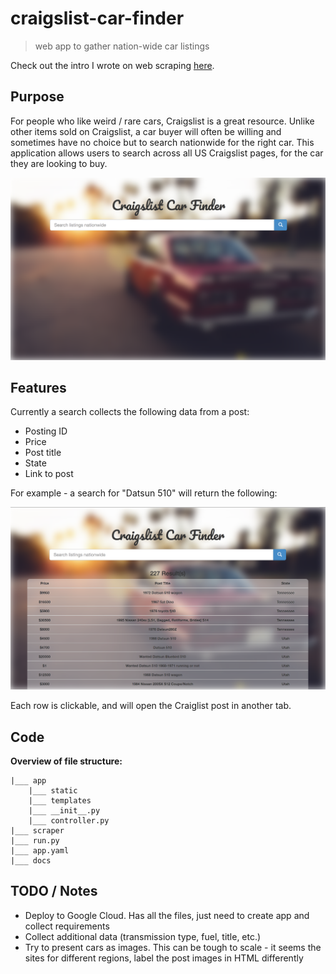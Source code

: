 # craigslist-car-finder

> web app to gather nation-wide car listings

Check out the intro I wrote on web scraping [here](https://owen-brooks.github.io/maven/java/build/2018/08/15/web-scraping.html).

## Purpose

For people who like weird / rare cars, Craigslist is a great resource. Unlike other items sold on Craigslist, a car buyer will often be willing and sometimes have no choice but to search nationwide for the right car. This application allows users to search across all US Craigslist pages, for the car they are looking to buy.

![alt text](docs/home.png "Home Screenshot")

## Features

Currently a search collects the following data from a post:

- Posting ID
- Price
- Post title
- State
- Link to post

For example - a search for "Datsun 510" will return the following:

![alt text](docs/results.png "Results Screenshot")

Each row is clickable, and will open the Craiglist post in another tab.

## Code

**Overview of file structure:**

```
|___ app
    |___ static
    |___ templates
    |___ __init__.py
    |___ controller.py
|___ scraper
|___ run.py
|___ app.yaml
|___ docs
```

## TODO / Notes

- Deploy to Google Cloud. Has all the files, just need to create app and collect requirements
- Collect additional data (transmission type, fuel, title, etc.)
- Try to present cars as images. This can be tough to scale - it seems the sites for different regions, label the post images in HTML differently
